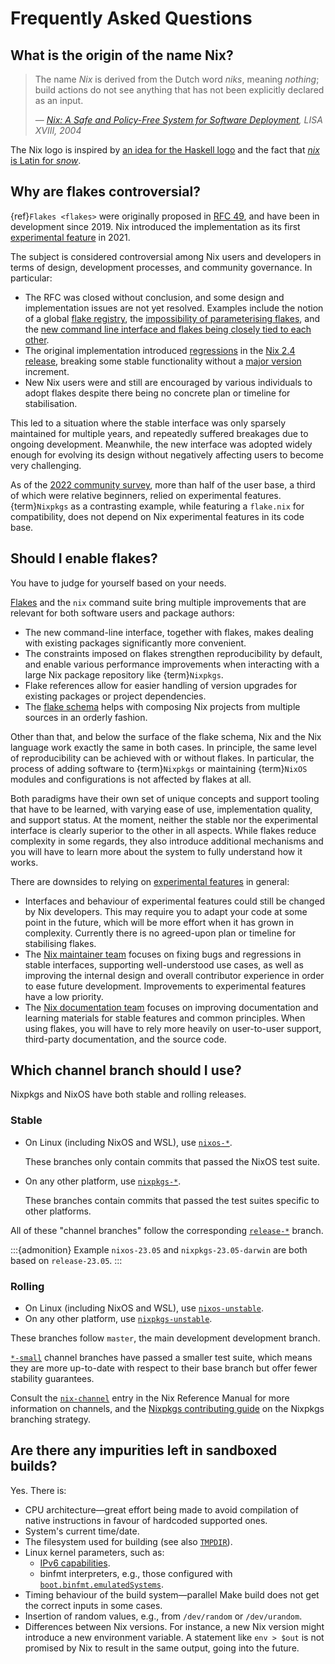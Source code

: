 # Frequently Asked Questions

## What is the origin of the name Nix?

> The name *Nix* is derived from the Dutch word *niks*, meaning *nothing*;
> build actions do not see anything that has not been explicitly declared as an input.
>
> &mdash; <cite>[Nix: A Safe and Policy-Free System for Software Deployment](https://edolstra.github.io/pubs/nspfssd-lisa2004-final.pdf), LISA XVIII, 2004</cite>

The Nix logo is inspired by [an idea for the Haskell logo](https://wiki.haskell.org/File:Sgf-logo-blue.png) and the fact that [*nix* is Latin for *snow*](https://nix-dev.science.uu.narkive.com/VDaaP1BY/nix-logo).

## Why are flakes controversial?

{ref}`Flakes <flakes>` were originally proposed in [RFC 49](https://github.com/NixOS/rfcs/pull/49), and have been in development since 2019.
Nix introduced the implementation as its first [experimental feature] in 2021.

[experimental feature]: https://nixos.org/manual/nix/unstable/contributing/experimental-features.html

The subject is considered controversial among Nix users and developers in terms of design, development processes, and community governance.
In particular:
- The RFC was closed without conclusion, and some design and implementation issues are not yet resolved.
  Examples include the notion of a global [flake registry], the [impossibility of parameterising flakes](https://github.com/NixOS/nix/issues/2861), and the [new command line interface and flakes being closely tied to each other](https://discourse.nixos.org/t/2023-03-06-nix-team-meeting-minutes-38/26056#cli-stabilisation-announcement-draft-4).
- The original implementation introduced [regressions](https://discourse.nixos.org/t/nix-2-4-and-what-s-next/16257) in the [Nix 2.4 release](https://nixos.org/manual/nix/stable/release-notes/rl-2.4.html), breaking some stable functionality without a [major version](https://semver.org/) increment.
- New Nix users were and still are encouraged by various individuals to adopt flakes despite there being no concrete plan or timeline for stabilisation.

[flake registry]: https://nixos.org/manual/nix/stable/command-ref/new-cli/nix3-registry.html

This led to a situation where the stable interface was only sparsely maintained for multiple years, and repeatedly suffered breakages due to ongoing development.
Meanwhile, the new interface was adopted widely enough for evolving its design without negatively affecting users to become very challenging.

As of the [2022 community survey](https://discourse.nixos.org/t/2022-nix-survey-results/18983), more than half of the user base, a third of which were relative beginners, relied on experimental features.
{term}`Nixpkgs` as a contrasting example, while featuring a `flake.nix` for compatibility, does not depend on Nix experimental features in its code base.

## Should I enable flakes?

You have to judge for yourself based on your needs.

[Flakes](https://nix.dev/concepts/flakes) and the `nix` command suite bring multiple improvements that are relevant for both software users and package authors:

- The new command-line interface, together with flakes, makes dealing with existing packages significantly more convenient.
- The constraints imposed on flakes strengthen reproducibility by default, and enable various performance improvements when interacting with a large Nix package repository like {term}`Nixpkgs`.
- Flake references allow for easier handling of version upgrades for existing packages or project dependencies.
- The [flake schema](https://nixos.wiki/wiki/Flakes#Flake_schema) helps with composing Nix projects from multiple sources in an orderly fashion.

Other than that, and below the surface of the flake schema, Nix and the Nix language work exactly the same in both cases.
In principle, the same level of reproducibility can be achieved with or without flakes.
In particular, the process of adding software to {term}`Nixpkgs` or maintaining {term}`NixOS` modules and configurations is not affected by flakes at all.

Both paradigms have their own set of unique concepts and support tooling that have to be learned, with varying ease of use, implementation quality, and support status.
At the moment, neither the stable nor the experimental interface is clearly superior to the other in all aspects.
While flakes reduce complexity in some regards, they also introduce additional mechanisms and you will have to learn more about the system to fully understand how it works.

There are downsides to relying on [experimental features](https://nixos.org/manual/nix/stable/command-ref/conf-file.html#conf-experimental-features) in general:

- Interfaces and behaviour of experimental features could still be changed by Nix developers.
  This may require you to adapt your code at some point in the future, which will be more effort when it has grown in complexity.
  Currently there is no agreed-upon plan or timeline for stabilising flakes.
- The [Nix maintainer team](https://nixos.org/community/teams/nix.html) focuses on fixing bugs and regressions in stable interfaces, supporting well-understood use cases, as well as improving the internal design and overall contributor experience in order to ease future development.
  Improvements to experimental features have a low priority.
- The [Nix documentation team](https://nixos.org/community/teams/documentation.html) focuses on improving documentation and learning materials for stable features and common principles.
  When using flakes, you will have to rely more heavily on user-to-user support, third-party documentation, and the source code.

## Which channel branch should I use?

Nixpkgs and NixOS have both stable and rolling releases.

### Stable

- On Linux (including NixOS and WSL), use [`nixos-*`](https://github.com/NixOS/nixpkgs/branches/all?query=nixos-).

  These branches only contain commits that passed the NixOS test suite.
- On any other platform, use [`nixpkgs-*`](https://github.com/NixOS/nixpkgs/branches/all?query=nixpkgs-).

  These branches contain commits that passed the test suites specific to other platforms.

All of these "channel branches" follow the corresponding [`release-*`](https://github.com/NixOS/nixpkgs/branches/all?query=release-) branch.

:::{admonition} Example
`nixos-23.05` and `nixpkgs-23.05-darwin` are both based on `release-23.05`.
:::

### Rolling

- On Linux (including NixOS and WSL), use [`nixos-unstable`](https://github.com/NixOS/nixpkgs/branches/all?query=nixos-unstable).
- On any other platform, use [`nixpkgs-unstable`](https://github.com/NixOS/nixpkgs/branches/all?query=nixpkgs-unstable).

These branches follow `master`, the main development development branch.

[`*-small`](https://github.com/NixOS/nixpkgs/branches/all?query=-small) channel branches have passed a smaller test suite, which means they are more up-to-date with respect to their base branch but offer fewer stability guarantees.

Consult the [`nix-channel`](https://nixos.org/manual/nix/unstable/command-ref/nix-channel) entry in the Nix Reference Manual for more information on channels, and the [Nixpkgs contributing guide](https://github.com/NixOS/nixpkgs/blob/master/CONTRIBUTING.md#branch-conventions) on the Nixpkgs branching strategy.

## Are there any impurities left in sandboxed builds?

Yes. There is:

- CPU architecture—great effort being made to avoid compilation of native instructions in favour of hardcoded supported ones.
- System's current time/date.
- The filesystem used for building (see also [`TMPDIR`](https://nixos.org/manual/nix/stable/command-ref/env-common.html#env-TMPDIR)).
- Linux kernel parameters, such as:
  - [IPv6 capabilities](https://github.com/NixOS/nix/issues/5615).
  - binfmt interpreters, e.g., those configured with [`boot.binfmt.emulatedSystems`](https://search.nixos.org/options?show=boot.binfmt.emulatedSystems).
- Timing behaviour of the build system—parallel Make build does not get the correct inputs in some cases.
- Insertion of random values, e.g., from `/dev/random` or `/dev/urandom`.
- Differences between Nix versions. For instance, a new Nix version might introduce a new environment variable. A statement like `env > $out` is not promised by Nix to result in the same output, going into the future.
